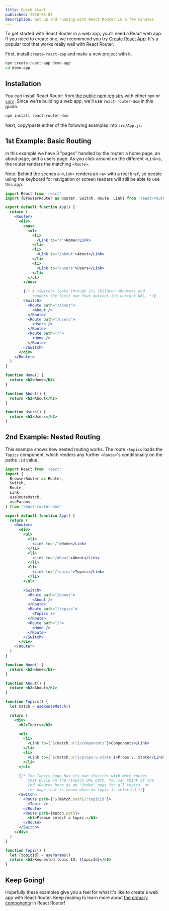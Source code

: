 ```yaml
---
title: Quick Start
published: 2020-05-07
description: Get up and running with React Router in a few minutes
---
```


To get started with React Router in a web app, you'll need a React web app. If
you need to create one, we recommend you try
[Create React App](https://github.com/facebook/create-react-app). It's a popular
tool that works really well with React Router.

First, install `create-react-app` and make a new project with it.

```sh
npx create-react-app demo-app
cd demo-app
```

## Installation

You can install React Router from
[the public npm registry](https://npm.im/react-router-dom) with either `npm` or
[`yarn`](https://yarnpkg.com). Since we're building a web app, we'll use
`react-router-dom` in this guide.

```sh
npm install react-router-dom
```

Next, copy/paste either of the following examples into `src/App.js`.

## 1st Example: Basic Routing

In this example we have 3 "pages" handled by the router: a home page, an about
page, and a users page. As you click around on the different `<Link>`s, the
router renders the matching `<Route>`.

Note: Behind the scenes a `<Link>` renders an `<a>` with a real `href`, so
people using the keyboard for navigation or screen readers will still be able to
use this app.

```jsx
import React from 'react'
import {BrowserRouter as Router, Switch, Route, Link} from 'react-router-dom'

export default function App() {
  return (
    <Router>
      <div>
        <nav>
          <ul>
            <li>
              <Link to="/">Home</Link>
            </li>
            <li>
              <Link to="/about">About</Link>
            </li>
            <li>
              <Link to="/users">Users</Link>
            </li>
          </ul>
        </nav>

        {/* A <Switch> looks through its children <Route>s and
            renders the first one that matches the current URL. */}
        <Switch>
          <Route path="/about">
            <About />
          </Route>
          <Route path="/users">
            <Users />
          </Route>
          <Route path="/">
            <Home />
          </Route>
        </Switch>
      </div>
    </Router>
  )
}

function Home() {
  return <h2>Home</h2>
}

function About() {
  return <h2>About</h2>
}

function Users() {
  return <h2>Users</h2>
}
```

## 2nd Example: Nested Routing

This example shows how nested routing works. The route `/topics` loads the
`Topics` component, which renders any further `<Route>`'s conditionally on the
paths `:id` value.

```jsx
import React from 'react'
import {
  BrowserRouter as Router,
  Switch,
  Route,
  Link,
  useRouteMatch,
  useParams,
} from 'react-router-dom'

export default function App() {
  return (
    <Router>
      <div>
        <ul>
          <li>
            <Link to="/">Home</Link>
          </li>
          <li>
            <Link to="/about">About</Link>
          </li>
          <li>
            <Link to="/topics">Topics</Link>
          </li>
        </ul>

        <Switch>
          <Route path="/about">
            <About />
          </Route>
          <Route path="/topics">
            <Topics />
          </Route>
          <Route path="/">
            <Home />
          </Route>
        </Switch>
      </div>
    </Router>
  )
}

function Home() {
  return <h2>Home</h2>
}

function About() {
  return <h2>About</h2>
}

function Topics() {
  let match = useRouteMatch()

  return (
    <div>
      <h2>Topics</h2>

      <ul>
        <li>
          <Link to={`${match.url}/components`}>Components</Link>
        </li>
        <li>
          <Link to={`${match.url}/props-v-state`}>Props v. State</Link>
        </li>
      </ul>

      {/* The Topics page has its own <Switch> with more routes
          that build on the /topics URL path. You can think of the
          2nd <Route> here as an "index" page for all topics, or
          the page that is shown when no topic is selected */}
      <Switch>
        <Route path={`${match.path}/:topicId`}>
          <Topic />
        </Route>
        <Route path={match.path}>
          <h3>Please select a topic.</h3>
        </Route>
      </Switch>
    </div>
  )
}

function Topic() {
  let {topicId} = useParams()
  return <h3>Requested topic ID: {topicId}</h3>
}
```

## Keep Going!

Hopefully these examples give you a feel for what it's like to create a web app
with React Router. Keep reading to learn more about
[the primary components](./primary-components.md) in React Router!

